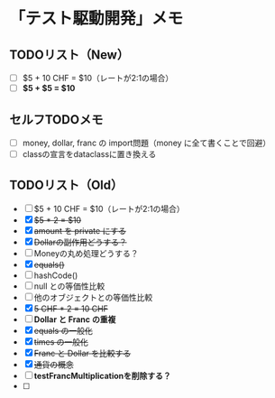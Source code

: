 # 「テスト駆動開発」メモ
## TODOリスト（New）
- [ ] $5 + 10 CHF = $10（レートが2:1の場合）
- [ ] **$5 + $5 = $10**

## セルフTODOメモ
- [ ] money, dollar, franc の import問題（money に全て書くことで回避）
- [ ] classの宣言をdataclassに置き換える

## TODOリスト（Old）
- [ ] $5 + 10 CHF = $10（レートが2:1の場合）
- [x] ~~$5 * 2 = $10~~
- [x] ~~amount を private にする~~
- [x] ~~Dollarの副作用どうする？~~
- [ ] Moneyの丸め処理どうする？
- [x] ~~equals()~~
- [ ] hashCode()
- [ ] null との等価性比較
- [ ] 他のオブジェクトとの等価性比較
- [x] ~~5 CHF * 2 = 10 CHF~~
- [ ] **Dollar と Franc の重複**
- [x] ~~equals の一般化~~
- [x] ~~times の一般化~~
- [x] ~~Franc と Dollar を比較する~~
- [x] ~~通貨の概念~~
- [ ] **testFrancMultiplicationを削除する？**
- [ ] 
